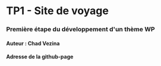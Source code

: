 # TP1 - Site de voyage

### Première étape du développement d'un thème WP

#### Auteur : Chad Vezina

#### Adresse de la github-page



